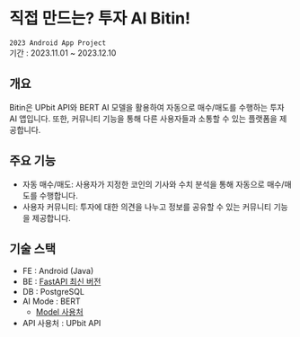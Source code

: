 # 직접 만드는? 투자 AI Bitin!
`2023 Android App Project`<br>
기간 : 2023.11.01 ~ 2023.12.10

## 개요
Bitin은 UPbit API와 BERT AI 모델을 활용하여 자동으로 매수/매도를 수행하는 투자 AI 앱입니다. 또한, 커뮤니티 기능을 통해 다른 사용자들과 소통할 수 있는 플랫폼을 제공합니다.

## 주요 기능
- 자동 매수/매도: 사용자가 지정한 코인의 기사와 수치 분석을 통해 자동으로 매수/매도를 수행합니다.
- 사용자 커뮤니티: 투자에 대한 의견을 나누고 정보를 공유할 수 있는 커뮤니티 기능을 제공합니다.

## 기술 스택
- FE : Android (Java)
- BE : [FastAPI 최신 버전](https://github.com/rlagusals1102/Bitin_Server)
- DB : PostgreSQL
- AI Mode : BERT
  - [Model 사용처](https://github.com/ukairia777/finance_sentiment_corpus/blob/main/finance_data.csv)
- API 사용처 : UPbit API
